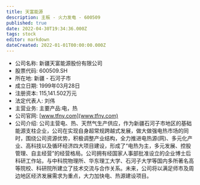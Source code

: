 ```yaml
---
title: 天富能源
description: 主板 - 火力发电 - 600509
published: true
date: 2022-04-30T19:34:36.000Z
tags: stock
editor: markdown
dateCreated: 2022-01-01T00:00:00.000Z
---
```


- 公司名称: 新疆天富能源股份有限公司
- 股票代码: 600509.SH
- 所在地: 新疆 - 石河子市
- 成立日期: 1999年03月28日
- 注册资本: 115,141.502万元
- 法定代表人: 刘伟
- 主营业务: 主要产品:电，热
- 公司官网: [www.tfny.com](www.tfny.com)
- 公司介绍: 公司主营电、热、天然气生产供应，作为新疆石河子市地区的基础能源支柱企业，公司在实现自身超常规跨越式发展，做大做强电热市场的同时，围绕公司资源优势，积极调整产业结构，全力推进电热源(网)、多元化产业、高科技以及循环经济四大项目建设，形成了“电热为主，多元发展、控股管理、自主经营”的经营格局。公司拥有经国家人事部批准设立的企业博士后科研工作站，与中科院物理所、华东理工大学、石河子大学等国内多所著名高等院校、科研院所建立了技术交流与合作关系。未来，公司将以满足师市及周边地区经济发展需求为重点，大力加快电、热源建设项目。


